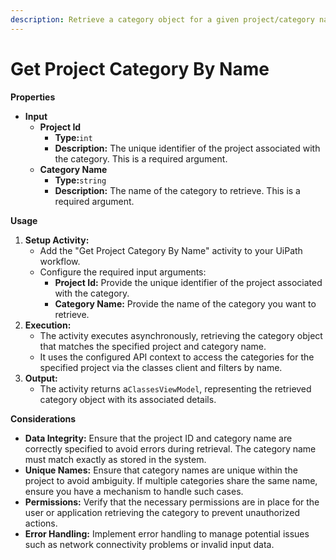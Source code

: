 ```yaml
---
description: Retrieve a category object for a given project/category name combination.
---
```


# Get Project Category By Name

**Properties**

* **Input**
  * **Project Id**
    * **Type:**`int`
    * **Description:** The unique identifier of the project associated with the category. This is a required argument.
  * **Category Name**
    * **Type:**`string`
    * **Description:** The name of the category to retrieve. This is a required argument.

**Usage**

1. **Setup Activity:**
   * Add the "Get Project Category By Name" activity to your UiPath workflow.
   * Configure the required input arguments:
     * **Project Id:** Provide the unique identifier of the project associated with the category.
     * **Category Name:** Provide the name of the category you want to retrieve.
2. **Execution:**
   * The activity executes asynchronously, retrieving the category object that matches the specified project and category name.
   * It uses the configured API context to access the categories for the specified project via the classes client and filters by name.
3. **Output:**
   * The activity returns a`ClassesViewModel`, representing the retrieved category object with its associated details.

**Considerations**

* **Data Integrity:** Ensure that the project ID and category name are correctly specified to avoid errors during retrieval. The category name must match exactly as stored in the system.
* **Unique Names:** Ensure that category names are unique within the project to avoid ambiguity. If multiple categories share the same name, ensure you have a mechanism to handle such cases.
* **Permissions:** Verify that the necessary permissions are in place for the user or application retrieving the category to prevent unauthorized actions.
* **Error Handling:** Implement error handling to manage potential issues such as network connectivity problems or invalid input data.

